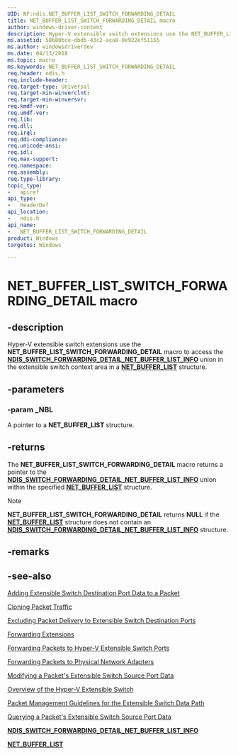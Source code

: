 ```yaml
---
UID: NF:ndis.NET_BUFFER_LIST_SWITCH_FORWARDING_DETAIL
title: NET_BUFFER_LIST_SWITCH_FORWARDING_DETAIL macro
author: windows-driver-content
description: Hyper-V extensible switch extensions use the NET_BUFFER_LIST_SWITCH_FORWARDING_DETAIL macro to access the NDIS_SWITCH_FORWARDING_DETAIL_NET_BUFFER_LIST_INFO union in the extensible switch context area in a NET_BUFFER_LIST structure.
ms.assetid: 58680bce-dbd5-43c2-aca8-0e922ef51155
ms.author: windowsdriverdev
ms.date: 04/13/2018
ms.topic: macro
ms.keywords: NET_BUFFER_LIST_SWITCH_FORWARDING_DETAIL
req.header: ndis.h
req.include-header:
req.target-type: Universal
req.target-min-winverclnt:
req.target-min-winversvr:
req.kmdf-ver:
req.umdf-ver:
req.lib:
req.dll:
req.irql: 
req.ddi-compliance:
req.unicode-ansi:
req.idl:
req.max-support:
req.namespace:
req.assembly:
req.type-library: 
topic_type: 
-	apiref
api_type: 
-	HeaderDef
api_location: 
-	ndis.h
api_name: 
-	NET_BUFFER_LIST_SWITCH_FORWARDING_DETAIL
product: Windows
targetos: Windows

---
```


# NET_BUFFER_LIST_SWITCH_FORWARDING_DETAIL macro


## -description

Hyper-V extensible switch extensions use the **NET_BUFFER_LIST_SWITCH_FORWARDING_DETAIL** macro to access the [**NDIS_SWITCH_FORWARDING_DETAIL_NET_BUFFER_LIST_INFO**](ns-ndis-_ndis_switch_forwarding_detail_net_buffer_list_info.md) union in the extensible switch context area in a [**NET_BUFFER_LIST**](ns-ndis-_net_buffer_list.md) structure.

## -parameters

### -param _NBL

A pointer to a **NET_BUFFER_LIST** structure.

## -returns

The **NET_BUFFER_LIST_SWITCH_FORWARDING_DETAIL** macro returns a pointer to the [**NDIS_SWITCH_FORWARDING_DETAIL_NET_BUFFER_LIST_INFO**](ns-ndis-_ndis_switch_forwarding_detail_net_buffer_list_info.md) union within the specified [**NET_BUFFER_LIST**](ns-ndis-_net_buffer_list.md) structure.

> [!NOTE]
> **NET_BUFFER_LIST_SWITCH_FORWARDING_DETAIL** returns **NULL** if the [**NET_BUFFER_LIST**](ns-ndis-_net_buffer_list.md) structure does not contain an [**NDIS_SWITCH_FORWARDING_DETAIL_NET_BUFFER_LIST_INFO**](ns-ndis-_ndis_switch_forwarding_detail_net_buffer_list_info.md) structure.

## -remarks

## -see-also

[Adding Extensible Switch Destination Port Data to a Packet](https://docs.microsoft.com/windows-hardware/drivers/network/adding-extensible-switch-destination-port-data-to-a-packet)

[Cloning Packet Traffic](https://docs.microsoft.com/windows-hardware/drivers/network/cloning-or-duplicating-packet-traffic)

[Excluding Packet Delivery to Extensible Switch Destination Ports](https://docs.microsoft.com/windows-hardware/drivers/network/excluding-packet-delivery-to-extensible-switch-destination-ports)

[Forwarding Extensions](https://docs.microsoft.com/windows-hardware/drivers/network/forwarding-extensions)

[Forwarding Packets to Hyper-V Extensible Switch Ports](https://docs.microsoft.com/windows-hardware/drivers/network/forwarding-packets-to-hyper-v-extensible-switch-ports)

[Forwarding Packets to Physical Network Adapters](https://docs.microsoft.com/windows-hardware/drivers/network/forwarding-packets-to-physical-network-adapters)

[Modifying a Packet's Extensible Switch Source Port Data](https://docs.microsoft.com/windows-hardware/drivers/network/modifying-a-packet-s-extensible-switch-source-port-data)

[Overview of the Hyper-V Extensible Switch](https://docs.microsoft.com/windows-hardware/drivers/network/overview-of-the-hyper-v-extensible-switch)

[Packet Management Guidelines for the Extensible Switch Data Path](https://docs.microsoft.com/windows-hardware/drivers/network/packet-management-guidelines-for-the-extensible-switch-data-path)

[Querying a Packet's Extensible Switch Source Port Data](https://docs.microsoft.com/windows-hardware/drivers/network/querying-a-packet-s-extensible-switch-source-port-data)

[**NDIS_SWITCH_FORWARDING_DETAIL_NET_BUFFER_LIST_INFO**](ns-ndis-_ndis_switch_forwarding_detail_net_buffer_list_info.md)

[**NET_BUFFER_LIST**](ns-ndis-_net_buffer_list.md)